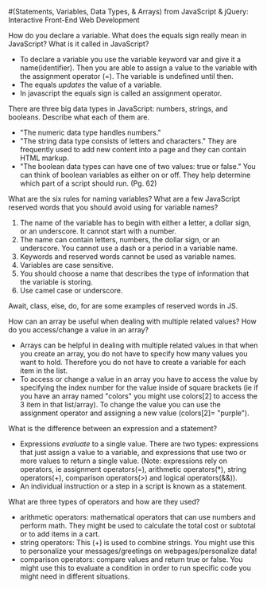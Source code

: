 #(Statements, Variables, Data Types, & Arrays) from JavaScript & jQuery: Interactive Front-End Web Development

How do you declare a variable. What does the equals sign really mean in JavaScript? What is it called in JavaScript?

- To declare a variable you use the variable keyword var and give it a name(identifier). Then you are able to assign a value to the variable with the assignment operator (=). The variable is undefined until then.
- The equals _updates_ the value of a variable.
- In javascript the equals sign is called an assignment operator.


There are three big data types in JavaScript: numbers, strings, and booleans. Describe what each of them are.

- "The numeric data type handles numbers."
- "The string data type consists of letters and characters." They are frequently used to add new content into a page and they can contain HTML markup.
- "The boolean data types can have one of two values: true or false." You can think of boolean variables as either on or off. They help determine which part of a script should run. (Pg. 62)

What are the six rules for naming variables? What are a few JavaScript reserved words that you should avoid using for variable names?

1. The name of the variable has to begin with either a letter, a dollar sign, or an underscore. It cannot start with a number.
2. The name can contain letters, numbers, the dollar sign, or an underscore. You cannot use a dash or a period in a variable name.
3. Keywords and reserved words cannot be used as variable names.
4. Variables are case sensitive.
5. You should choose a name that describes the type of information that the variable is storing.
6. Use camel case or underscore.

Await, class, else, do, for are some examples of reserved words in JS.

How can an array be useful when dealing with multiple related values? How do you access/change a value in an array?

- Arrays can be helpful in dealing with multiple related values in that when you create an array, you do not have to specify how many values you want to hold. Therefore you do not have to create a variable for each item in the list.
- To access or change a value in an array you have to access the value by specifying the index number for the value inside of square brackets (ie if you have an array named "colors" you might use colors[2] to access the 3 item in that list/array). To change the value you can use the assignment operator and assigning a new value (colors[2]= "purple").

What is the difference between an expression and a statement?

- Expressions _evaluate_ to a single value. There are two types: expressions that just assign a value to a variable, and expressions that use two or more values to return a single value. (Note: expressions rely on operators, ie assignment operators(=), arithmetic operators(*), string operators(+), comparison operators(>) and logical operators(&&)).
- An individual instruction or a step in a script is known as a statement.

What are three types of operators and how are they used?

- arithmetic operators: mathematical operators that can use numbers and perform math. They might be used to calculate the total cost or subtotal or to add items in a cart.
- string operators: This (+) is used to combine strings. You might use this to personalize your messages/greetings on webpages/personalize data!
- comparison operators: compare values and return true or false. You might use this to evaluate a condition in order to run specific code you might need in different situations.
